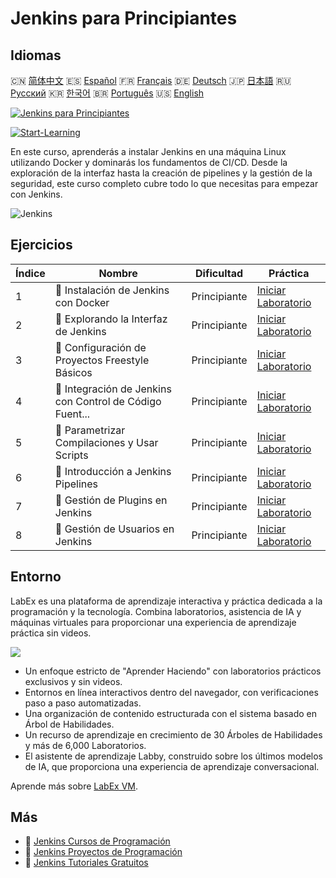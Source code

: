 # Jenkins para Principiantes

## Idiomas

🇨🇳 [简体中文](README_zh.md) 🇪🇸 [Español](README_es.md) 🇫🇷 [Français](README_fr.md) 🇩🇪 [Deutsch](README_de.md) 🇯🇵 [日本語](README_ja.md) 🇷🇺 [Русский](README_ru.md) 🇰🇷 [한국어](README_ko.md) 🇧🇷 [Português](README_pt.md) 🇺🇸 [English](README.md) 

[![Jenkins para Principiantes](https://cover-creator.labex.io/jenkins-for-beginners.png?lang=es)](https://labex.io/es/courses/jenkins-for-beginners)

[![Start-Learning](https://img.shields.io/badge/Start-Learning-whitesmoke?style=for-the-badge)](https://labex.io/es/courses/jenkins-for-beginners)

En este curso, aprenderás a instalar Jenkins en una máquina Linux utilizando Docker y dominarás los fundamentos de CI/CD. Desde la exploración de la interfaz hasta la creación de pipelines y la gestión de la seguridad, este curso completo cubre todo lo que necesitas para empezar con Jenkins.

![Jenkins](https://img.shields.io/badge/Jenkins-whitesmoke?style=for-the-badge&logo=jenkins)


## Ejercicios

|   Índice | Nombre                                                    | Dificultad   | Práctica                                                                                                                                   |
|----------|-----------------------------------------------------------|--------------|--------------------------------------------------------------------------------------------------------------------------------------------|
|        1 | 📖  Instalación de Jenkins con Docker                     | Principiante | <a target='_blank' href='https://labex.io/es/tutorials/jenkins-installing-jenkins-with-docker-391174'>Iniciar Laboratorio</a>              |
|        2 | 📖  Explorando la Interfaz de Jenkins                     | Principiante | <a target='_blank' href='https://labex.io/es/tutorials/jenkins-exploring-the-jenkins-interface-595303'>Iniciar Laboratorio</a>             |
|        3 | 📖  Configuración de Proyectos Freestyle Básicos          | Principiante | <a target='_blank' href='https://labex.io/es/tutorials/jenkins-configuring-basic-freestyle-projects-595302'>Iniciar Laboratorio</a>        |
|        4 | 📖  Integración de Jenkins con Control de Código Fuent... | Principiante | <a target='_blank' href='https://labex.io/es/tutorials/jenkins-integrating-jenkins-with-source-control-git-595304'>Iniciar Laboratorio</a> |
|        5 | 📖  Parametrizar Compilaciones y Usar Scripts             | Principiante | <a target='_blank' href='https://labex.io/es/tutorials/jenkins-parameterizing-builds-and-using-scripts-595308'>Iniciar Laboratorio</a>     |
|        6 | 📖  Introducción a Jenkins Pipelines                      | Principiante | <a target='_blank' href='https://labex.io/es/tutorials/jenkins-introduction-to-jenkins-pipelines-595305'>Iniciar Laboratorio</a>           |
|        7 | 📖  Gestión de Plugins en Jenkins                         | Principiante | <a target='_blank' href='https://labex.io/es/tutorials/jenkins-managing-plugins-in-jenkins-595307'>Iniciar Laboratorio</a>                 |
|        8 | 📖  Gestión de Usuarios en Jenkins                        | Principiante | <a target='_blank' href='https://labex.io/es/tutorials/jenkins-jenkins-user-management-391302'>Iniciar Laboratorio</a>                     |

## Entorno

LabEx es una plataforma de aprendizaje interactiva y práctica dedicada a la programación y la tecnología. Combina laboratorios, asistencia de IA y máquinas virtuales para proporcionar una experiencia de aprendizaje práctica sin videos.

![](https://tutorial-screenshot.getvm.io/images/vm-1725247253.png)

- Un enfoque estricto de "Aprender Haciendo" con laboratorios prácticos exclusivos y sin videos.
- Entornos en línea interactivos dentro del navegador, con verificaciones paso a paso automatizadas.
- Una organización de contenido estructurada con el sistema basado en Árbol de Habilidades.
- Un recurso de aprendizaje en crecimiento de 30 Árboles de Habilidades y más de 6,000 Laboratorios.
- El asistente de aprendizaje Labby, construido sobre los últimos modelos de IA, que proporciona una experiencia de aprendizaje conversacional.

Aprende más sobre [LabEx VM](https://support.labex.io/using-labex/virtual-machine).

## Más

- 🔗 [Jenkins Cursos de Programación](https://github.com/labex-labs/awesome-programming-courses)
- 🔗 [Jenkins Proyectos de Programación](https://github.com/labex-labs/awesome-programming-projects)
- 🔗 [Jenkins Tutoriales Gratuitos](https://github.com/labex-labs/jenkins-free-tutorials)

